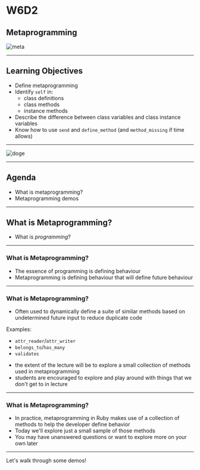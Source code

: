 # W6D2

## Metaprogramming

![meta](https://camo.githubusercontent.com/fc0bc95605412e5f923c28d379bb8acbf2b0629a1793e59f5c9946cf87557629/68747470733a2f2f6d656469612e67697068792e636f6d2f6d656469612f6759357345756a724a624376652f67697068792e676966)

---

## Learning Objectives

- Define metaprogramming
- Identify `self` in:
  + class definitions
  + class methods
  + instance methods
- Describe the difference between class variables and class instance variables
- Know how to use `send` and `define_method` (and `method_missing` if time allows)

---

![doge](https://raw.githubusercontent.com/appacademy/worldwide-lecture-notes/master/sql/w6d2-metaprogramming/meta-doge.jpg?token=GHSAT0AAAAAABJGL7CDPB2NXCLFBC5Z6YFKYSLDY4A)

---

## Agenda

* What is metaprogramming?
* Metaprogramming demos

---

## What is Metaprogramming?

* What is _programming_?

---

### What is Metaprogramming?

* The essence of programming is defining behaviour
* Metaprogramming is defining behaviour that will define future behaviour

---

### What is Metaprogramming?

* Often used to dynamically define a suite of similar methods based on undetermined future input to reduce duplicate code

Examples:

* `attr_reader`/`attr_writer`
* `belongs_to`/`has_many`
* `validates` 

- the extent of the lecture will be to explore a small collection of methods used in metaprogramming
- students are encouraged to explore and play around with things that we don't get to in lecture

---

### What is Metaprogramming?

* In practice, metaprogramming in Ruby makes use of a collection of methods to help the developer define behavior
* Today we'll explore just a small sample of those methods
* You may have unanswered questions or want to explore more on your own later

---

Let's walk through some demos!